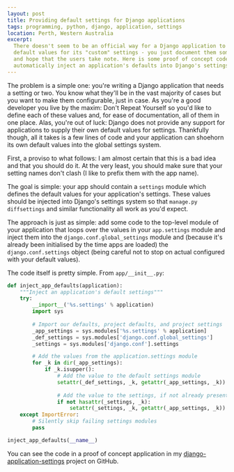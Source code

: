 ```yaml
---
layout: post
title: Providing default settings for Django applications
tags: programming, python, django, application, settings
location: Perth, Western Australia
excerpt: 
  There doesn't seem to be an official way for a Django application to provide
  default values for its "custom" settings - you just document them somewhere
  and hope that the users take note. Here is some proof of concept code to 
  automatically inject an application's defaults into Django's settings.
---
```


The problem is a simple one: you're writing a Django application that needs a
setting or two. You know what they'll be in the vast majority of cases but you
want to make them configurable, just in case. As you're a good developer you
live by the maxim: Don't Repeat Yourself so you'd like to define each of these
values and, for ease of documentation, all of them in one place. Alas, you're
out of luck: Django does not provide any support for applications to supply
their own default values for settings. Thankfully though, all it takes is a
few lines of code and your application can shoehorn its own default values
into the global settings system.

First, a proviso to what follows: I am almost certain that this is a bad idea
and that you should do it. At the very least, you should make sure that your
setting names don't clash (I like to prefix them with the app name).

The goal is simple: your app should contain a `settings` module which defines
the default values for your application's settings. These values should be
injected into Django's settings system so that `manage.py diffsettings` and
similar functionality all work as you'd expect.

The approach is just as simple: add some code to the top-level module of your
application that loops over the values in your `app.settings` module and
inject them into the `django.conf.global_settings` module and (because it's
already been initialised by the time apps are loaded) the
`django.conf.settings` object (being careful not to stop on actual configured
with your default values).

The code itself is pretty simple. From `app/__init__.py`:

``````python
def inject_app_defaults(application):
	"""Inject an application's default settings"""
	try:
		__import__('%s.settings' % application)
		import sys
		
		# Import our defaults, project defaults, and project settings
		_app_settings = sys.modules['%s.settings' % application]
		_def_settings = sys.modules['django.conf.global_settings']
		_settings = sys.modules['django.conf'].settings

		# Add the values from the application.settings module
		for _k in dir(_app_settings):
			if _k.isupper():
				# Add the value to the default settings module
				setattr(_def_settings, _k, getattr(_app_settings, _k))
				
				# Add the value to the settings, if not already present
				if not hasattr(_settings, _k):
					setattr(_settings, _k, getattr(_app_settings, _k))
	except ImportError:
		# Silently skip failing settings modules
		pass

inject_app_defaults(__name__)
``````

You can see the code in a proof of concept application in my
[django-application-settings][gh] project on GitHub.

[gh]: http://github.com/thsutton/django-application-settings/
